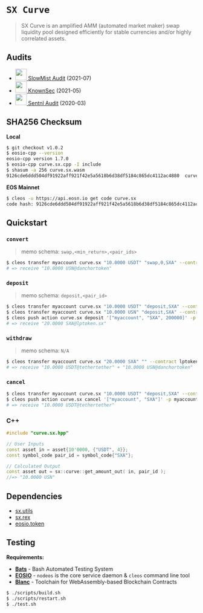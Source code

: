 # **`SX Curve`**

> SX Curve is an amplified AMM (automated market maker) swap liquidity pool designed efficiently for stable currencies and/or highly correlated assets.

## Audits

- <a href="https://github.com/slowmist/Knowledge-Base/blob/b717756a17702e604ab2dc8b072a2f127304b17d/open-report/Smart%20Contract%20Security%20Audit%20Report%20-%20sx.curve.pdf"><img height=30px src="https://user-images.githubusercontent.com/550895/132642025-b4dacacd-e1c1-4a02-9bb1-09ae359eb1f9.png" /> SlowMist Audit</a> (2021-07)
- <a href="https://www.knownsec.com"><img height=30px src="https://user-images.githubusercontent.com/550895/120322175-1fe4fd00-c2b2-11eb-96bb-402dec711e38.png" /> KnownSec</a> (2021-05)
- <a href="https://s3.eu-central-1.wasabisys.com/audit-certificates/Smart%20Contract%20Audit%20Certificate%20-%20Sx.curve-final.pdf"><img height=30px src="https://user-images.githubusercontent.com/550895/132641907-6425e632-1b1b-4015-9b84-b7f26a25ec58.png" /> Sentnl Audit</a> (2020-03)

## SHA256 Checksum

**Local**
```bash
$ git checkout v1.0.2
$ eosio-cpp --version
eosio-cpp version 1.7.0
$ eosio-cpp curve.sx.cpp -I include
$ shasum -a 256 curve.sx.wasm
9126cde6ddd504df91922aff921f42e5a5618b6d38df5184c865dc4112ac4880  curve.sx.wasm
```

**EOS Mainnet**
```bash
$ cleos -u https://api.eosn.io get code curve.sx
code hash: 9126cde6ddd504df91922aff921f42e5a5618b6d38df5184c865dc4112ac4880
```

## Quickstart

### `convert`

> memo schema: `swap,<min_return>,<pair_ids>`

```bash
$ cleos transfer myaccount curve.sx "10.0000 USDT" "swap,0,SXA" --contract tethertether
# => receive "10.0000 USN@danchortoken"
```

### `deposit`

> memo schema: `deposit,<pair_id>`

```bash
$ cleos transfer myaccount curve.sx "10.0000 USDT" "deposit,SXA" --contract tethertether
$ cleos transfer myaccount curve.sx "10.0000 USN" "deposit,SXA" --contract danchortoken
$ cleos push action curve.sx deposit '["myaccount", "SXA", 200000]' -p myaccount
# => receive "20.0000 SXA@lptoken.sx"
```

### `withdraw`

> memo schema: `N/A`

```bash
$ cleos transfer myaccount curve.sx "20.0000 SXA" "" --contract lptoken.sx
# => receive "10.0000 USDT@tethertether" + "10.0000 USN@danchortoken"
```

### `cancel`

```bash
$ cleos transfer myaccount curve.sx "10.0000 USDT" "deposit,SXA" --contract tethertether
$ cleos push action curve.sx cancel '["myaccount", "SXA"]' -p myaccount
# => receive "10.0000 USDT@tethertether"
```

### C++

```c++
#include "curve.sx.hpp"

// User Inputs
const asset in = asset{10'0000, {"USDT", 4}};
const symbol_code pair_id = symbol_code{"SXA"};

// Calculated Output
const asset out = sx::curve::get_amount_out( in, pair_id );
//=> "10.0000 USN"
```

## Dependencies

- [sx.utils](https://github.com/stableex/sx.utils)
- [sx.rex](https://github.com/stableex/sx.rex)
- [eosio.token](https://github.com/EOSIO/eosio.contracts)

## Testing

**Requirements:**

- [**Bats**](https://github.com/sstephenson/bats) - Bash Automated Testing System
- [**EOSIO**](https://github.com/EOSIO/eos) - `nodeos` is the core service daemon & `cleos` command line tool
- [**Blanc**](https://github.com/turnpike/blanc) - Toolchain for WebAssembly-based Blockchain Contracts

```bash
$ ./scripts/build.sh
$ ./scripts/restart.sh
$ ./test.sh
```

